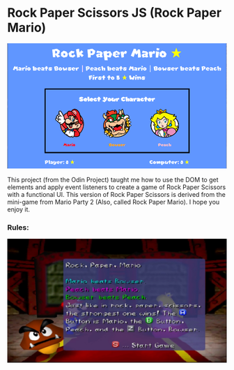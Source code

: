# Rock Paper Scissors JS (Rock Paper Mario)
<p align="center">
    <img src="markdown-images/rock-paper-mario.png" width="600">
</p>

This project (from the Odin Project) taught me how to use the DOM to get elements and apply event listeners to create a game of Rock Paper Scissors with a functional UI. This version of Rock Paper Scissors is derived from the mini-game from Mario Party 2 (Also, called Rock Paper Mario). I hope you enjoy it.

### Rules:
<p align="center">
    <img src="markdown-images/rock-paper-mario-rules.jpg" width="600">
</p>
